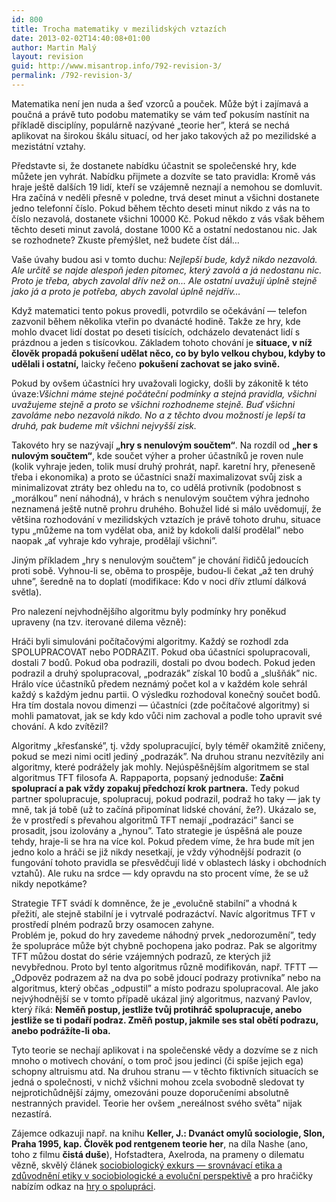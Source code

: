 ```yaml
---
id: 800
title: Trocha matematiky v mezilidských vztazích
date: 2013-02-02T14:40:08+01:00
author: Martin Malý
layout: revision
guid: http://www.misantrop.info/792-revision-3/
permalink: /792-revision-3/
---
```

Matematika není jen nuda a šeď vzorců a pouček. Může být i zajímavá a poučná a právě tuto podobu matematiky se vám teď pokusím nastínit na příkladě disciplíny, populárně nazývané „teorie her”, která se nechá aplikovat na širokou škálu situací, od her jako takových až po mezilidské a mezistátní vztahy.

Představte si, že dostanete nabídku účastnit se společenské hry, kde můžete jen vyhrát. Nabídku přijmete a dozvíte se tato pravidla: Kromě vás hraje ještě dalších 19 lidí, kteří se vzájemně neznají a nemohou se domluvit. Hra začíná v neděli přesně v poledne, trvá deset minut a všichni dostanete jedno telefonní číslo. Pokud během těchto deseti minut nikdo z vás na to číslo nezavolá, dostanete všichni 10000 Kč. Pokud někdo z vás však během těchto deseti minut zavolá, dostane 1000 Kč a ostatní nedostanou nic. Jak se rozhodnete? Zkuste přemýšlet, než budete číst dál&#8230;

Vaše úvahy budou asi v tomto duchu: _Nejlepší bude, když nikdo nezavolá. Ale určitě se najde alespoň jeden pitomec, který zavolá a já nedostanu nic. Proto je třeba, abych zavolal dřív než on&#8230; Ale ostatní uvažují úplně stejně jako já a proto je potřeba, abych zavolal úplně nejdřív&#8230;_

Když matematici tento pokus provedli, potvrdilo se očekávání — telefon zazvonil během několika vteřin po dvanácté hodině. Takže ze hry, kde mohlo dvacet lidí dostat po deseti tisících, odcházelo devatenáct lidí s prázdnou a jeden s tisícovkou. Základem tohoto chování je **situace, v níž člověk propadá pokušení udělat něco, co by bylo velkou chybou, kdyby to udělali i ostatní,** laicky řečeno **pokušení zachovat se jako svině.**

Pokud by ovšem účastníci hry uvažovali logicky, došli by zákonitě k této úvaze:_Všichni máme stejné počáteční podmínky a stejná pravidla, všichni uvažujeme stejně a proto se všichni rozhodneme stejně. Buď všichni zavoláme nebo nezavolá nikdo. No a z těchto dvou možností je lepší ta druhá, pak budeme mít všichni nejvyšší zisk._

Takovéto hry se nazývají **&#8222;hry s nenulovým součtem&#8220;**. Na rozdíl od **&#8222;her s nulovým součtem&#8220;**, kde součet výher a proher účastníků je roven nule (kolik vyhraje jeden, tolik musí druhý prohrát, např. karetní hry, přeneseně třeba i ekonomika) a proto se účastníci snaží maximalizovat svůj zisk a minimalizovat ztráty bez ohledu na to, co udělá protivník (podobnost s „morálkou” není náhodná), v hrách s nenulovým součtem výhra jednoho neznamená ještě nutně prohru druhého. Bohužel lidé si málo uvědomují, že většina rozhodování v mezilidských vztazích je právě tohoto druhu, situace typu „můžeme na tom vydělat oba, aniž by kdokoli další prodělal” nebo naopak „ať vyhraje kdo vyhraje, prodělají všichni”.

Jiným příkladem „hry s nenulovým součtem” je chování řidičů jedoucích proti sobě. Vyhnou-li se, oběma to prospěje, budou-li čekat „až ten druhý uhne”, šeredně na to doplatí (modifikace: Kdo v noci dřív ztlumí dálková světla).

Pro nalezení nejvhodnějšího algoritmu byly podmínky hry poněkud upraveny (na tzv. iterované dilema vězně):

Hráči byli simulováni počítačovými algoritmy. Každý se rozhodl zda SPOLUPRACOVAT nebo PODRAZIT. Pokud oba účastníci spolupracovali, dostali 7 bodů. Pokud oba podrazili, dostali po dvou bodech. Pokud jeden podrazil a druhý spolupracoval, „podrazák” získal 10 bodů a „slušňák” nic. Hrálo více účastníků předem neznámý počet kol a v každém kole sehrál každý s každým jednu partii. O výsledku rozhodoval konečný součet bodů. Hra tím dostala novou dimenzi — účastníci (zde počítačové algoritmy) si mohli pamatovat, jak se kdy kdo vůči nim zachoval a podle toho upravit své chování. A kdo zvítězil?

Algoritmy „křesťanské”, tj. vždy spolupracující, byly téměř okamžitě zničeny, pokud se mezi nimi ocitl jediný „podrazák”. Na druhou stranu nezvítězily ani algoritmy, které podrážely jak mohly. Nejúspěšnějším algoritmem se stal algoritmus TFT filosofa A. Rappaporta, popsaný jednoduše: **Začni spoluprací a pak vždy zopakuj předchozí krok partnera.** Tedy pokud partner spolupracuje, spolupracuj, pokud podrazil, podraž ho taky — jak ty mně, tak já tobě (už to začíná připomínat lidské chování, že?). Ukázalo se, že v prostředí s převahou algoritmů TFT nemají „podrazáci” šanci se prosadit, jsou izolovány a „hynou”. Tato strategie je úspěšná ale pouze tehdy, hraje-li se hra na více kol. Pokud předem víme, že hra bude mít jen jedno kolo a hráči se již nikdy nesetkají, je vždy výhodnější podrazit (o fungování tohoto pravidla se přesvědčují lidé v oblastech lásky i obchodních vztahů). Ale ruku na srdce — kdy opravdu na sto procent víme, že se už nikdy nepotkáme?

Strategie TFT svádí k domněnce, že je „evolučně stabilní” a vhodná k přežití, ale stejně stabilní je i vytrvalé podrazáctví. Navíc algoritmus TFT v prostředí plném podrazů brzy osamocen zahyne.  
Problém je, pokud do hry zavedeme náhodný prvek „nedorozumění”, tedy že spolupráce může být chybně pochopena jako podraz. Pak se algoritmy TFT můžou dostat do série vzájemných podrazů, ze kterých již nevybřednou. Proto byl tento algoritmus různě modifikován, např. TFTT — „Odpověz podrazem až na dva po sobě jdoucí podrazy protivníka” nebo na algoritmus, který občas „odpustil” a místo podrazu spolupracoval. Ale jako nejvýhodnější se v tomto případě ukázal jiný algoritmus, nazvaný Pavlov, který říká: **Neměň postup, jestliže tvůj protihráč spolupracuje, anebo jestliže se ti podaří podraz. Změň postup, jakmile ses stal obětí podrazu, anebo podrážíte-li oba.**

Tyto teorie se nechají aplikovat i na společenské vědy a dozvíme se z nich mnoho o motivech chování, o tom proč jsou jedinci (či spíše jejich ega) schopny altruismu atd. Na druhou stranu — v těchto fiktivních situacích se jedná o společnosti, v nichž všichni mohou zcela svobodně sledovat ty nejprotichůdnější zájmy, omezováni pouze doporučeními absolutně nestranných pravidel. Teorie her ovšem „nereálnost svého světa” nijak nezastírá.

Zájemce odkazuji např. na knihu **Keller, J.: Dvanáct omylů sociologie, Slon, Praha 1995, kap. Člověk pod rentgenem teorie her**, na díla Nashe (ano, toho z filmu **čistá duše**), Hofstadtera, Axelroda, na prameny o dilematu vězně, skvělý článek [sociobiologický exkurs — srovnávací etika a zdůvodnění etiky v sociobiologické a evoluční perspektivě](http://www.phil.muni.cz/fil/etika/kniha/kniha5.html) a pro hračičky nabízím odkaz na [hry o spolupráci](http://sweb.cz/isev/hry/spolupra.htm).